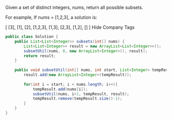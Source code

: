 Given a set of distinct integers, nums, return all possible subsets.

For example,
If nums = [1,2,3], a solution is:

[
  [3],
  [1],
  [2],
  [1,2,3],
  [1,3],
  [2,3],
  [1,2],
  []
]
Hide Company Tags

```java
public class Solution {
    public List<List<Integer>> subsets(int[] nums) {
        List<List<Integer>> result = new ArrayList<List<Integer>>();
        subsetUtil(nums, 0, new ArrayList<Integer>(), result);
        return result;
    }
    
    public void subsetUtil(int[] nums, int start, List<Integer> tempResult, List<List<Integer>> result){
        result.add(new ArrayList<Integer>(tempResult));
        
        for(int i = start; i < nums.length; i++){
            tempResult.add(nums[i]);
            subsetUtil(nums, i+1, tempResult, result);
            tempResult.remove(tempResult.size()-1);
        }
    }
}
```
